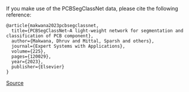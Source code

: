 If you make use of the PCBSegClassNet data, please cite the following reference:

``` apa
@article{makwana2023pcbsegclassnet,
  title={PCBSegClassNet—A light-weight network for segmentation and classification of PCB component},
  author={Makwana, Dhruv and Mittal, Sparsh and others},
  journal={Expert Systems with Applications},
  volume={225},
  pages={120029},
  year={2023},
  publisher={Elsevier}
}
```

[Source](https://github.com/CandleLabAI/PCBSegClassNet#citation)